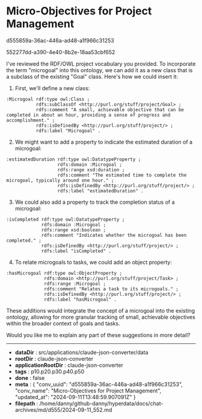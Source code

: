 # Micro-Objectives for Project Management

d555859a-36ac-446a-ad48-a1f966c31253

552277dd-a390-4e40-8b2e-18aa53cbf652

 I've reviewed the RDF/OWL project vocabulary you provided. To incorporate the term "microgoal" into this ontology, we can add it as a new class that is a subclass of the existing "Goal" class. Here's how we could insert it:

1. First, we'll define a new class:

```turtle
:Microgoal rdf:type owl:Class ;
           rdfs:subClassOf <http://purl.org/stuff/project/Goal> ;
           rdfs:comment "A small, achievable objective that can be completed in about an hour, providing a sense of progress and accomplishment." ;
           rdfs:isDefinedBy <http://purl.org/stuff/project/> ;
           rdfs:label "Microgoal" .
```

2. We might want to add a property to indicate the estimated duration of a microgoal:

```turtle
:estimatedDuration rdf:type owl:DatatypeProperty ;
                   rdfs:domain :Microgoal ;
                   rdfs:range xsd:duration ;
                   rdfs:comment "The estimated time to complete the microgoal, typically around one hour." ;
                   rdfs:isDefinedBy <http://purl.org/stuff/project/> ;
                   rdfs:label "estimatedDuration" .
```

3. We could also add a property to track the completion status of a microgoal:

```turtle
:isCompleted rdf:type owl:DatatypeProperty ;
             rdfs:domain :Microgoal ;
             rdfs:range xsd:boolean ;
             rdfs:comment "Indicates whether the microgoal has been completed." ;
             rdfs:isDefinedBy <http://purl.org/stuff/project/> ;
             rdfs:label "isCompleted" .
```

4. To relate microgoals to tasks, we could add an object property:

```turtle
:hasMicrogoal rdf:type owl:ObjectProperty ;
              rdfs:domain <http://purl.org/stuff/project/Task> ;
              rdfs:range :Microgoal ;
              rdfs:comment "Relates a task to its microgoals." ;
              rdfs:isDefinedBy <http://purl.org/stuff/project/> ;
              rdfs:label "hasMicrogoal" .
```

These additions would integrate the concept of a microgoal into the existing ontology, allowing for more granular tracking of small, achievable objectives within the broader context of goals and tasks.

Would you like me to explain any part of these suggestions in more detail?

---

* **dataDir** : src/applications/claude-json-converter/data
* **rootDir** : claude-json-converter
* **applicationRootDir** : claude-json-converter
* **tags** : p10.p20.p30.p40.p50
* **done** : false
* **meta** : {
  "conv_uuid": "d555859a-36ac-446a-ad48-a1f966c31253",
  "conv_name": "Micro-Objectives for Project Management",
  "updated_at": "2024-09-11T13:48:59.907091Z"
}
* **filepath** : /home/danny/github-danny/hyperdata/docs/chat-archives/md/d555/2024-09-11_552.md